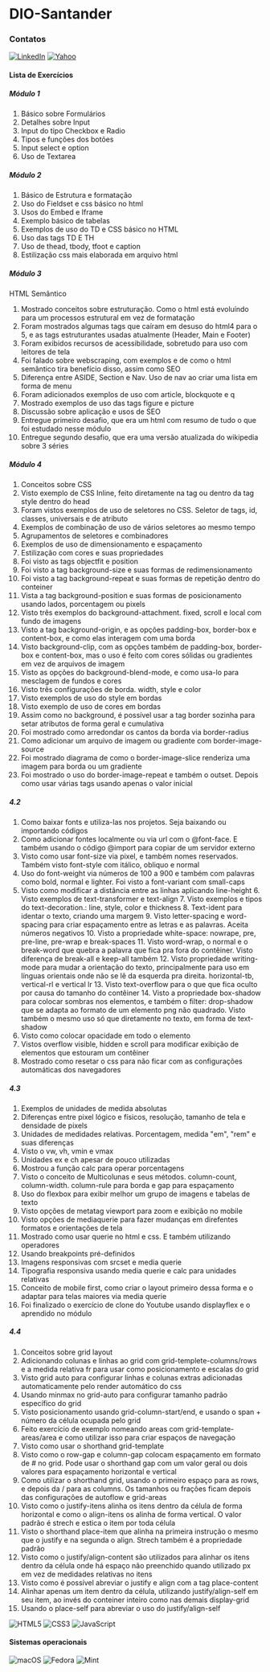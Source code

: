 # DIO-Santander

### Contatos

[![LinkedIn](https://img.shields.io/badge/LinkedIn-0077B5?style=for-the-badge&logo=linkedin&logoColor=white)](https://www.linkedin.com/in/marcelovidal85/)
[![Yahoo](https://img.shields.io/badge/-Email-000?style=for-the-badge&logo=microsoft-outlook&logoColor=007BFF)](mailto:marcelovidal85@yahoo.com.br)

#### Lista de Exercícios

##### Módulo 1

1. Básico sobre Formulários
2. Detalhes sobre Input
3. Input do tipo Checkbox e Radio
4. Tipos e funções dos botões
5. Input select e option
6. Uso de Textarea

##### Módulo 2

1. Básico de Estrutura e formatação
2. Uso do Fieldset e css básico no html
3. Usos do Embed e Iframe
4. Exemplo básico de tabelas
5. Exemplos de uso do TD e CSS básico no HTML
6. Uso das tags TD E TH
7. Uso de thead, tbody, tfoot e caption
8. Estilização css mais elaborada em arquivo html

##### Módulo 3

HTML Semântico

1. Mostrado conceitos sobre estruturação. Como o html está evoluíndo para um processos estrutural em vez de formatação
2. Foram mostrados algumas tags que caíram em desuso do html4 para o 5, e as tags estruturantes usadas atualmente (Header, Main e Footer)
3. Foram exibidos recursos de acessibilidade, sobretudo para uso com leitores de tela
4. Foi falado sobre webscraping, com exemplos e de como o html semântico tira benefício disso, assim como SEO
5. Diferença entre ASIDE, Section e Nav. Uso de nav ao criar uma lista em forma de menu
6. Foram adicionados exemplos de uso com article, blockquote e q
7. Mostrado exemplos de uso das tags figure e picture
8. Discussão sobre aplicação e usos de SEO
9. Entregue primeiro desafio, que era um html com resumo de tudo o que foi estudado nesse módulo
10. Entregue segundo desafio, que era uma versão atualizada do wikipedia sobre 3 séries

##### Módulo 4

1. Conceitos sobre CSS
2. Visto exemplo de CSS Inline, feito diretamente na tag ou dentro da tag style dentro do head
3. Foram vistos exemplos de uso de seletores no CSS. Seletor de tags, id, classes, universais e de atributo
4. Exemplos de combinação de uso de vários seletores ao mesmo tempo
5. Agrupamentos de seletores e combinadores
6. Exemplos de uso de dimensionamento e espaçamento
7. Estilização com cores e suas propriedades
8. Foi visto as tags objectfit e position
9. Foi visto a tag background-size e suas formas de redimensionamento
10. Foi visto a tag background-repeat e suas formas de repetição dentro do conteiner
11. Vista a tag background-position e suas formas de posicionamento usando lados, porcentagem ou pixels
12. Visto três exemplos do background-attachment. fixed, scroll e local com fundo de imagens
13. Visto a tag background-origin, e as opções padding-box, border-box e content-box, e como elas interagem com uma borda
14. Visto background-clip, com as opções também de padding-box, border-box e content-box, mas o uso é feito com cores sólidas ou gradientes em vez de arquivos de imagem
15. Visto as opções do background-blend-mode, e como usa-lo para mesclagem de fundos e cores
16. Visto três configurações de borda. width, style e color
17. Visto exemplos de uso do style em bordas
18. Visto exemplo de uso de cores em bordas
19. Assim como no background, é possível usar a tag border sozinha para setar atributos de forma geral e cumulativa
20. Foi mostrado como arredondar os cantos da borda via border-radius
21. Como adicionar um arquivo de imagem ou gradiente com border-image-source
22. Foi mostrado diagrama de como o border-image-slice renderiza uma imagem para borda ou um gradiente
23. Foi mostrado o uso do border-image-repeat e também o outset. Depois como usar várias tags usando apenas o valor inicial

##### 4.2

1. Como baixar fonts e utiliza-las nos projetos. Seja baixando ou importando códigos
2. Como adicionar fontes localmente ou via url com o @font-face. E também usando o código @import para copiar de um servidor externo
3. Visto como usar font-size via pixel, e também nomes reservados. Também visto font-style com itálico, obliquo e normal
4. Uso do font-weight via números de 100 a 900 e também com palavras como bold, normal e lighter. Foi visto a font-variant com small-caps
5. Visto como modificar a distância entre as linhas aplicando line-height
   6.⁠ ⁠Visto exemplos de text-transformer e text-align
   7.⁠ ⁠Visto exemplos e tipos do text-decoration.: line, style, color e thickness
   8.⁠ ⁠Text-ident para identar o texto, criando uma margem
   9.⁠ ⁠Visto letter-spacing e word-spacing para criar espaçamento entre as letras e as palavras. Aceita números negativos
   10.⁠ ⁠Visto a propriedade white-space: nowrape, pre, pre-line, pre-wrap e break-spaces
   11.⁠ ⁠Visto word-wrap, o normal e o break-word que quebra a palavra que fica pra fora do contêiner. Visto diferença de break-all e keep-all também
   12.⁠ ⁠Visto propriedade writing-mode para mudar a orientação do texto, principalmente para uso em línguas orientais onde não se lê da esquerda pra direita. horizontal-tb, vertical-rl e vertical lr
   13.⁠ ⁠Visto text-overflow para o que que fica oculto por causa do tamanho do contêiner
   14.⁠ ⁠Visto a propriedade box-shadow para colocar sombras nos elementos, e também o filter: drop-shadow que se adapta ao formato de um elemento png não quadrado. Visto também o mesmo uso só que diretamente no texto, em forma de text-shadow
6. Visto como colocar opacidade em todo o elemento
7. Vistos overflow visible, hidden e scroll para modificar exibição de elementos que estouram um contêiner
8. Mostrado como resetar o css para não ficar com as configurações automáticas dos navegadores

##### 4.3

1. Exemplos de unidades de medida absolutas
2. Diferenças entre pixel lógico e físicos, resolução, tamanho de tela e densidade de pixels
3. Unidades de medidades relativas. Porcentagem, medida "em", "rem" e suas diferenças
4. Visto o vw, vh, vmin e vmax
5. Unidades ex e ch apesar de pouco utilizadas
6. Mostrou a função calc para operar porcentagens
7. Visto o conceito de Multicolunas e seus métodos. column-count, column-width. column-rule para borda e gap para espaçamento
8. Uso do flexbox para exibir melhor um grupo de imagens e tabelas de texto
9. Visto opções de metatag viewport para zoom e exibição no mobile
10. Visto opções de mediaquerie para fazer mudanças em direfentes formatos e orientações de tela
11. Mostrado como usar querie no html e css. E também utilizando operadores
12. Usando breakpoints pré-definidos
13. Imagens responsivas com srcset e media querie
14. Tipografia responsiva usando media querie e calc para unidades relativas
15. Conceito de mobile first, como criar o layout primeiro dessa forma e o adaptar para telas maiores via media querie
16. Foi finalizado o exercício de clone do Youtube usando displayflex e o aprendido no módulo

##### 4.4

1. Conceitos sobre grid layout
2. Adicionando colunas e linhas ao grid com grid-templete-columns/rows e a medida relativa fr para usar como posicionamento e escalas do grid
3. Visto grid auto para configurar linhas e colunas extras adicionadas automaticamente pelo render automático do css
4. Usando minmax no grid-auto para configurar tamanho padrão específico do grid
5. Visto posicionamento usando grid-column-start/end, e usando o span + número da célula ocupada pelo grid
6. Feito exercício de exemplo nomeando areas com grid-template-areas/area e como utilizar isso para criar espaços de navegação
7. Visto como usar o shorthand grid-template
8. Visto como o row-gap e column-gap colocam espaçamento em formato de # no grid. Pode usar o shorthand gap com um valor geral ou dois valores para espaçamento horizontal e vertical
9. Como utilizar o shorthand grid, usando o primeiro espaço para as rows, e depois da / para as columns. Os tamanhos ou frações ficam depois das configurações de autoflow e grid-areas
10. Visto como o justify-itens alinha os itens dentro da célula de forma horizontal e como o align-itens os alinha de forma vertical. O valor padrão é strech e estica o item por toda célula
11. Visto o shorthand place-item que alinha na primeira instrução o mesmo que o justify e na segunda o align. Strech também é a propriedade padrão
12. Visto como o justify/align-content são utilizados para alinhar os itens dentro da célula onde há espaço não preenchido quando utilizado px em vez de medidades relativas no itens
13. Visto como é possível abreviar o justify e align com a tag place-content
14. Alinhar apenas um item dentro da célula, utilizando justify/align-self em seu item, ao invés do conteiner inteiro como nas demais display-grid
15. Usando o place-self para abreviar o uso do justify/align-self

![HTML5](https://img.shields.io/badge/HTML5-E34F26?style=for-the-badge&logo=html5&logoColor=white)
![CSS3](https://img.shields.io/badge/CSS3-1572B6?style=for-the-badge&logo=css3&logoColor=white)
![JavaScript](https://img.shields.io/badge/JavaScript-F7DF1E?style=for-the-badge&logo=javascript&logoColor=black)

#### Sistemas operacionais

![macOS](https://img.shields.io/badge/mac%20os-000000?style=for-the-badge&logo=macos&logoColor=F0F0F0)
![Fedora](https://img.shields.io/badge/Fedora-294172?style=for-the-badge&logo=fedora&logoColor=white)
![Mint](https://img.shields.io/badge/Linux%20Mint-87CF3E?style=for-the-badge&logo=Linux%20Mint&logoColor=white)
